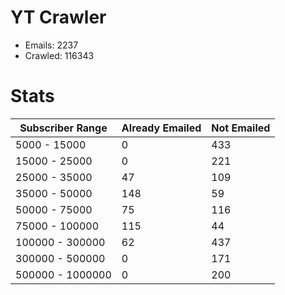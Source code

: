 # YT Crawler
- Emails: 2237
- Crawled: 116343

# Stats
| Subscriber Range  | Already Emailed | Not Emailed |
|-------|-------|-------|
| 5000 - 15000 | 0 | 433 |
| 15000 - 25000 | 0 | 221 |
| 25000 - 35000 | 47 | 109 |
| 35000 - 50000 | 148 | 59 |
| 50000 - 75000 | 75 | 116 |
| 75000 - 100000 | 115 | 44 |
| 100000 - 300000 | 62 | 437 |
| 300000 - 500000 | 0 | 171 |
| 500000 - 1000000 | 0 | 200 |
